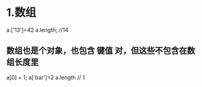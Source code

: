 # 1.数组

a.['13']=42
a.length; //14

## 数组也是个对象，也包含 键值 对，但这些不包含在数组长度里

a[0] = 1;
a['bar']=2
a.length // 1
